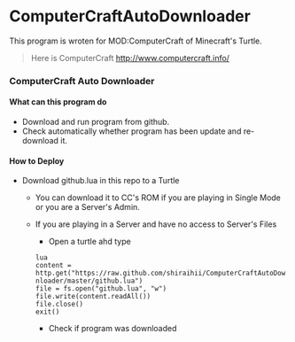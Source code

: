 # ComputerCraftAutoDownloader

This program is wroten for MOD:ComputerCraft of Minecraft's Turtle.

>Here is ComputerCraft http://www.computercraft.info/

### ComputerCraft Auto Downloader
#### What can this program do
  - Download and run program from github.
  - Check automatically whether program has been update and re-download it.

#### How to Deploy
  - Download github.lua in this repo to a Turtle
     - You can download it to CC's ROM if you are playing in Single Mode or you are a Server's Admin.
     - If you are playing in a Server and have no access to Server's Files
        - Open a turtle ahd type

        `lua`  
        `content = http.get("https://raw.github.com/shiraihii/ComputerCraftAutoDownloader/master/github.lua")`  
        `file = fs.open("github.lua", "w")`  
        `file.write(content.readAll())`  
        `file.close()`  
        `exit()`  
        
        - Check if program was downloaded
        
